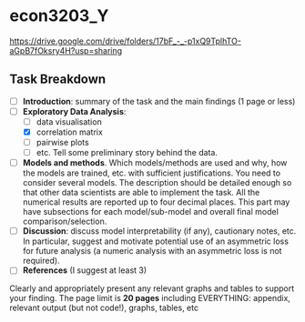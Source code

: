 # econ3203_Y

https://drive.google.com/drive/folders/17bF_-_-p1xQ9TplhTO-aGpB7fOksry4H?usp=sharing

## Task Breakdown ##

- [ ] **Introduction**: summary of the task and the main findings (1 page or less)
- [ ] **Exploratory Data Analysis**:
  -  [ ] data visualisation
  -  [x] correlation matrix
  -  [ ] pairwise plots
  -  [ ] etc.
Tell some preliminary story behind the data.
- [ ] **Models and methods**. Which models/methods are used and why, how the models
are trained, etc. with sufficient justifications. You need to consider several models.
The description should be detailed enough so that other data scientists are able to
implement the task. All the numerical results are reported up to four decimal places.
This part may have subsections for each model/sub-model and overall final model
comparison/selection.
- [ ] **Discussion**: discuss model interpretability (if any), cautionary notes, etc. In particular,
suggest and motivate potential use of an asymmetric loss for future analysis (a
numeric analysis with an asymmetric loss is not required).
- [ ] **References** (I suggest at least 3)

Clearly and appropriately present any relevant graphs and tables to support your
finding. The page limit is **20 pages** including EVERYTHING: appendix, relevant output (but
not code!), graphs, tables, etc
